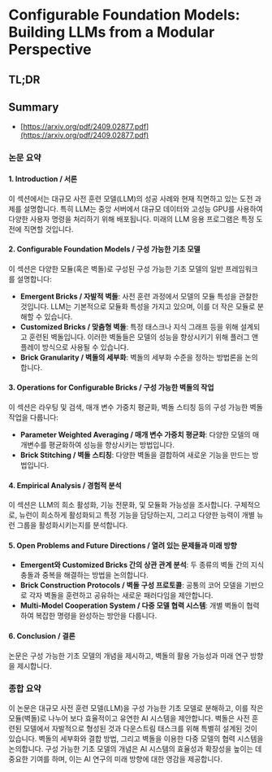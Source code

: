 # Configurable Foundation Models: Building LLMs from a Modular Perspective
## TL;DR
## Summary
- [https://arxiv.org/pdf/2409.02877.pdf](https://arxiv.org/pdf/2409.02877.pdf)

### 논문 요약

#### 1. Introduction / 서론
이 섹션에서는 대규모 사전 훈련 모델(LLM)의 성공 사례와 현재 직면하고 있는 도전 과제를 설명합니다. 특히 LLM는 중앙 서버에서 대규모 데이터와 고성능 GPU를 사용하여 다양한 사용자 명령을 처리하기 위해 배포됩니다. 미래의 LLM 응용 프로그램은 특정 도전에 직면할 것입니다.

#### 2. Configurable Foundation Models / 구성 가능한 기초 모델
이 섹션은 다양한 모듈(혹은 벽돌)로 구성된 구성 가능한 기초 모델의 일반 프레임워크를 설명합니다:
- **Emergent Bricks / 자발적 벽돌**: 사전 훈련 과정에서 모델의 모듈 특성을 관찰한 것입니다. LLM는 기본적으로 모듈화 특성을 가지고 있으며, 이를 더 작은 모듈로 분해할 수 있습니다.
- **Customized Bricks / 맞춤형 벽돌**: 특정 태스크나 지식 그래프 등을 위해 설계되고 훈련된 벽돌입니다. 
이러한 벽돌들은 모델의 성능을 향상시키기 위해 플러그 앤 플레이 방식으로 사용될 수 있습니다.
- **Brick Granularity / 벽돌의 세부화**: 벽돌의 세부화 수준을 정하는 방법론을 논의합니다.
  
#### 3. Operations for Configurable Bricks / 구성 가능한 벽돌의 작업
이 섹션은 라우팅 및 검색, 매개 변수 가중치 평균화, 벽돌 스티칭 등의 구성 가능한 벽돌 작업을 다룹니다:
- **Parameter Weighted Averaging / 매개 변수 가중치 평균화**: 다양한 모델의 매개변수를 평균화하여 성능을 향상시키는 방법입니다.
- **Brick Stitching / 벽돌 스티칭**: 다양한 벽돌을 결합하여 새로운 기능을 만드는 방법입니다.

#### 4. Empirical Analysis / 경험적 분석
이 섹션은 LLM의 희소 활성화, 기능 전문화, 및 모듈화 가능성을 조사합니다. 구체적으로, 뉴런이 희소하게 활성화되고 특정 기능을 담당하는지, 그리고 다양한 능력이 개별 뉴런 그룹을 활성화시키는지를 분석합니다.

#### 5. Open Problems and Future Directions / 열려 있는 문제들과 미래 방향
- **Emergent와 Customized Bricks 간의 상관 관계 분석**: 두 종류의 벽돌 간의 지식 충돌과 중복을 해결하는 방법을 논의합니다.
- **Brick Construction Protocols / 벽돌 구성 프로토콜**: 공통의 코어 모델을 기반으로 각자 벽돌을 훈련하고 공유하는 새로운 패러다임을 제안합니다.
- **Multi-Model Cooperation System / 다중 모델 협력 시스템**: 개별 벽돌이 협력하여 복잡한 명령을 완성하는 방안을 다룹니다.

#### 6. Conclusion / 결론
논문은 구성 가능한 기초 모델의 개념을 제시하고, 벽돌의 활용 가능성과 미래 연구 방향을 제시합니다.

### 종합 요약
이 논문은 대규모 사전 훈련 모델(LLM)을 구성 가능한 기초 모델로 분해하고, 이를 작은 모듈(벽돌)로 나누어 보다 효율적이고 유연한 AI 시스템을 제안합니다. 벽돌은 사전 훈련된 모델에서 자발적으로 형성된 것과 다운스트림 태스크를 위해 특별히 설계된 것이 있습니다. 벽돌의 세부화와 결합 방법, 그리고 벽돌을 이용한 다중 모델의 협력 시스템을 논의합니다. 구성 가능한 기초 모델의 개념은 AI 시스템의 효율성과 확장성을 높이는 데 중요한 기여를 하며, 이는 AI 연구의 미래 방향에 대한 영감을 제공합니다.